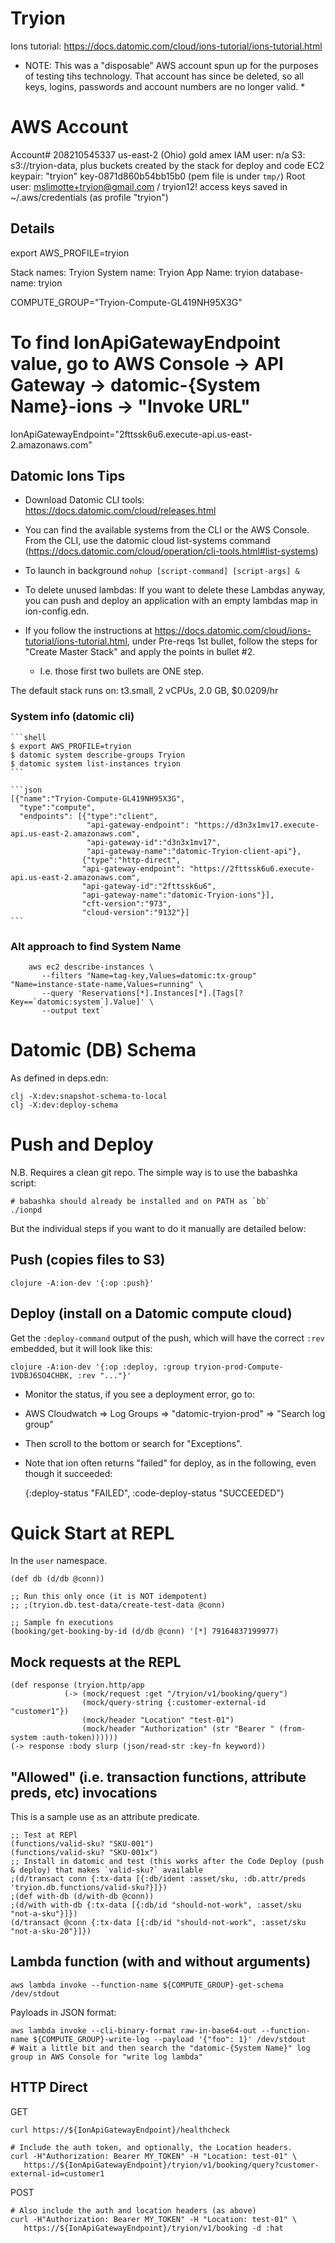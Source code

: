 # Tryion

Ions tutorial: https://docs.datomic.com/cloud/ions-tutorial/ions-tutorial.html


* NOTE:  This was a "disposable" AWS account spun up for the purposes of testing tihs technology. That account has since be deleted, so all keys, logins, passwords and account numbers are no longer valid. *


# AWS Account

Account# 208210545337
us-east-2 (Ohio)
gold amex
IAM user: n/a
S3: s3://tryion-data, plus buckets created by the stack for deploy and code
EC2 keypair: "tryion" key-0871d860b54bb15b0 (pem file is under `tmp/`)
Root user: mslimotte+tryion@gmail.com / tryion12!
access keys saved in ~/.aws/credentials (as profile "tryion")


## Details

export AWS_PROFILE=tryion

Stack names: Tryion
System name: Tryion
App Name: tryion
database-name: tryion

COMPUTE_GROUP="Tryion-Compute-GL419NH95X3G" 

# To find IonApiGatewayEndpoint value, go to AWS Console -> API Gateway -> datomic-{System Name}-ions -> "Invoke URL"
IonApiGatewayEndpoint="2fttssk6u6.execute-api.us-east-2.amazonaws.com"


## Datomic Ions Tips

- Download Datomic CLI tools: https://docs.datomic.com/cloud/releases.html

- You can find the available systems from the CLI or the AWS Console. From the CLI, use the datomic cloud list-systems command (https://docs.datomic.com/cloud/operation/cli-tools.html#list-systems)
- To launch in background `nohup [script-command] [script-args] &`
- To delete unused lambdas: If you want to delete these Lambdas anyway, you can push and deploy an application with an empty lambdas map in ion-config.edn.

- If you follow the instructions at https://docs.datomic.com/cloud/ions-tutorial/ions-tutorial.html, under Pre-reqs 1st bullet, follow the steps for "Create Master Stack" and apply the points in bullet #2.  
  - I.e. those first two bullets are ONE step.

The default stack runs on:
t3.small, 2 vCPUs, 2.0 GB, $0.0209/hr

### System info (datomic cli)

    ```shell
    $ export AWS_PROFILE=tryion
    $ datomic system describe-groups Tryion
    $ datomic system list-instances tryion
    ```

    ```json
    [{"name":"Tryion-Compute-GL419NH95X3G",
      "type":"compute",
      "endpoints": [{"type":"client",
                     "api-gateway-endpoint": "https://d3n3x1mv17.execute-api.us-east-2.amazonaws.com",
                     "api-gateway-id":"d3n3x1mv17",
                     "api-gateway-name":"datomic-Tryion-client-api"},
                    {"type":"http-direct",
                    "api-gateway-endpoint": "https://2fttssk6u6.execute-api.us-east-2.amazonaws.com",
                    "api-gateway-id":"2fttssk6u6",
                    "api-gateway-name":"datomic-Tryion-ions"}],
                    "cft-version":"973",
                    "cloud-version":"9132"}]
    ```

### Alt approach to find System Name

```shell
    aws ec2 describe-instances \
       --filters "Name=tag-key,Values=datomic:tx-group" "Name=instance-state-name,Values=running" \
       --query 'Reservations[*].Instances[*].[Tags[?Key==`datomic:system`].Value]' \
       --output text`
```

# Datomic (DB) Schema

As defined in deps.edn:

    clj -X:dev:snapshot-schema-to-local
    clj -X:dev:deploy-schema

# Push and Deploy

N.B. Requires a clean git repo.
The simple way is to use the babashka script:

    # babashka should already be installed and on PATH as `bb`
    ./ionpd

But the individual steps if you want to do it manually are detailed below: 

## Push (copies files to S3)

    clojure -A:ion-dev '{:op :push}'

## Deploy (install on a Datomic compute cloud)

Get the `:deploy-command` output of the push, which will have the correct `:rev` embedded, but it will look like this:

    clojure -A:ion-dev '{:op :deploy, :group tryion-prod-Compute-1VDBJ6SO4CHBK, :rev "..."}'

* Monitor the status, if you see a deployment error, go to:
* AWS Cloudwatch => Log Groups => "datomic-tryion-prod" => "Search log group"
* Then scroll to the bottom or search for "Exceptions".

* Note that ion often returns "failed" for deploy, as in the following, even though it succeeded:

  {:deploy-status "FAILED", :code-deploy-status "SUCCEEDED"}

# Quick Start at REPL

In the `user` namespace.
    
    (def db (d/db @conn))
    
    ;; Run this only once (it is NOT idempotent)
    ;; ;(tryion.db.test-data/create-test-data @conn)

    ;; Sample fn executions 
    (booking/get-booking-by-id (d/db @conn) '[*] 79164837199977)
    
## Mock requests at the REPL

    (def response (tryion.http/app
                (-> (mock/request :get "/tryion/v1/booking/query")
                    (mock/query-string {:customer-external-id "customer1"})
                    (mock/header "Location" "test-01")
                    (mock/header "Authorization" (str "Bearer " (from-system :auth-token))))))
    (-> response :body slurp (json/read-str :key-fn keyword))

## "Allowed" (i.e. transaction functions, attribute preds, etc) invocations

This is a sample use as an attribute predicate.

    ;; Test at REPl
    (functions/valid-sku? "SKU-001")
    (functions/valid-sku? "SKU-001x")
    ;; Install in datomic and test (this works after the Code Deploy (push & deploy) that makes `valid-sku?` available 
    ;(d/transact conn {:tx-data [{:db/ident :asset/sku, :db.attr/preds 'tryion.db.functions/valid-sku?}]})
    ;(def with-db (d/with-db @conn))
    ;(d/with with-db {:tx-data [{:db/id "should-not-work", :asset/sku "not-a-sku"}]})
    (d/transact @conn {:tx-data [{:db/id "should-not-work", :asset/sku "not-a-sku-20"}]})

## Lambda function (with and without arguments)

    aws lambda invoke --function-name ${COMPUTE_GROUP}-get-schema /dev/stdout

Payloads in JSON format:

    aws lambda invoke --cli-binary-format raw-in-base64-out --function-name ${COMPUTE_GROUP}-write-log --payload '{"foo": 1}' /dev/stdout
    # Wait a little bit and then search the "datomic-{System Name}" log group in AWS Console for "write log lambda"

## HTTP Direct

GET

    curl https://${IonApiGatewayEndpoint}/healthcheck

    # Include the auth token, and optionally, the Location headers.
    curl -H"Authorization: Bearer MY_TOKEN" -H "Location: test-01" \
       https://${IonApiGatewayEndpoint}/tryion/v1/booking/query?customer-external-id=customer1

POST

    # Also include the auth and location headers (as above)
    curl -H"Authorization: Bearer MY_TOKEN" -H "Location: test-01" \
       https://${IonApiGatewayEndpoint}/tryion/v1/booking -d :hat
